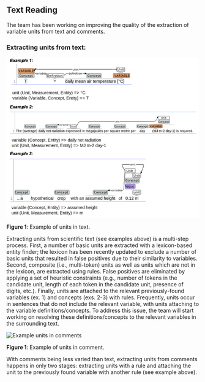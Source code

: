 ## Text Reading

The team has been working on improving the quality of the extraction of variable units from text and comments.

### Extracting units from text:

![Example units in text](figs/units_text.png)

**Figure 1**: Example of units in text.

Extracting units from scientific text (see examples above) is a multi-step process. First, a number of basic units are extracted with a lexicon-based entity finder; the lexicon has been recently updated to exclude a number of basic units that resulted in false positives due to their similarity to variables. Second, composite (i.e., multi-token) units as well as units which are not in the lexicon, are extracted using rules. False positives are eliminated by applying a set of heuristic constraints (e.g., number of tokens in the candidate unit, length of each token in the candidate unit, presence of digits, etc.). Finally, units are attached to the relevant previously-found variables (ex. 1) and concepts (exs. 2-3) with rules.  Frequently, units occur in sentences that do not include the relevant variable, with units attaching to the variable definitions/concepts. To address this issue, the team will start working on resolving these definitions/concepts to the relevant variables in the surrounding text.

![Example units in comments](figs/units_comments.png)

**Figure 1**: Example of units in comment.

With comments being less varied than text, extracting units from comments happens in only two stages: extracting units with a rule and attaching the unit to the previously found variable with another rule (see example above).
